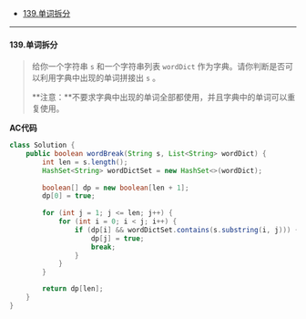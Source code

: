 -  [139.单词拆分](https://leetcode.cn/problems/word-break/)

----

#### 139.单词拆分

>给你一个字符串 `s` 和一个字符串列表 `wordDict` 作为字典。请你判断是否可以利用字典中出现的单词拼接出 `s` 。
>
>**注意：**不要求字典中出现的单词全部都使用，并且字典中的单词可以重复使用。

**AC代码**

```java
class Solution {
    public boolean wordBreak(String s, List<String> wordDict) {
        int len = s.length();
      	HashSet<String> wordDictSet = new HashSet<>(wordDict);
      
        boolean[] dp = new boolean[len + 1];
        dp[0] = true;
        
        for (int j = 1; j <= len; j++) {
            for (int i = 0; i < j; i++) {
                if (dp[i] && wordDictSet.contains(s.substring(i, j))) {
                    dp[j] = true;
                    break;
                }
            }
        }

        return dp[len];
    }
}
```

